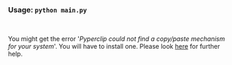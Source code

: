 ### Usage: `python main.py` <br/>
 <br/>
 
You might get the error '_Pyperclip could not find a copy/paste mechanism for your system_'.
You will have to install one. Please look [here](https://pyperclip.readthedocs.io/en/latest/index.html#not-implemented-error) for further help.
